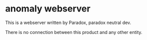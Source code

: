 # anomaly webserver

This is a webserver written by Paradox, paradox neutral dev.

There is no connection between this product and any other entity.
